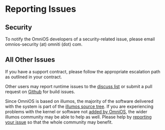 Reporting Issues
================

Security
--------

To notify the OmniOS developers of a security-related issue, please
email omnios-security (at) omniti (dot) com.

All Other Issues
----------------

If you have a support contract, please follow the appropriate escalation
path as outlined in your contract.

Other users may report runtime issues to the [discuss
list](http://lists.omniti.com/mailman/listinfo/omnios-discuss) or submit
a pull request on [Github](https://github.com/omniti-labs/omnios-build)
for build issues.

Since OmniOS is based on illumos, the majority of the software delivered
with the system is part of the [illumos source
tree](http://src.illumos.org/source/). If you are experiencing problems
with the kernel or software not [added by
OmniOS](https://github.com/omniti-labs/omnios-build/tree/r151006/build),
the wider illumos community may be able to help as well. Please help by
[reporting your
issue](http://wiki.illumos.org/display/illumos/How+To+Report+Problems)
so that the whole community may benefit.
